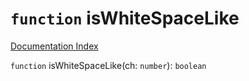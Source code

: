 # `function` isWhiteSpaceLike

[Documentation Index](../README.md)

`function` isWhiteSpaceLike(ch: `number`): `boolean`
